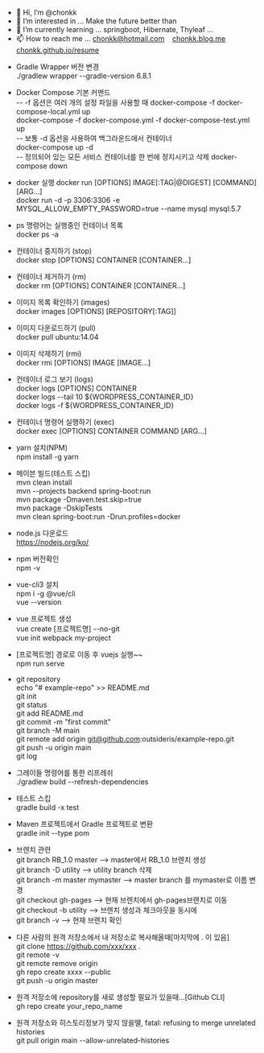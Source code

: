- 👋 Hi, I’m @chonkk
- 👀 I’m interested in ... Make the future better than
- 🌱 I’m currently learning ... springboot, Hibernate, Thyleaf ...
- 📫 How to reach me ... chonkk@hotmail.com &nbsp;&nbsp;  [chonkk.blog.me](https://chonkk.blog.me)  &nbsp;&nbsp; [chonkk.github.io/resume](https://chonkk.github.io/resume)

<!---
chonkk/chonkk is a ✨ special ✨ repository because its `README.md` (this file) appears on your GitHub profile.
You can click the Preview link to take a look at your changes.
--->
- Gradle Wrapper 버전 변경<br/>
./gradlew wrapper --gradle-version 6.8.1

- Docker Compose 기본 커맨드<br/>
-- -f 옵션은 여러 개의 설정 파일을 사용할 때
docker-compose -f docker-compose-local.yml up<br/>
docker-compose -f docker-compose.yml -f docker-compose-test.yml up<br/>
-- 보통 -d 옵션을 사용하여 백그라운드에서 컨테이너<br/>
docker-compose up -d<br/>
-- 정의되어 있는 모든 서비스 컨테이너를 한 번에 정지시키고 삭제
docker-compose down

- docker 실행
docker run [OPTIONS] IMAGE[:TAG|@DIGEST] [COMMAND] [ARG...]<br/>
docker run -d -p 3306:3306 -e MYSQL_ALLOW_EMPTY_PASSWORD=true --name mysql mysql:5.7
- ps 명령어는 실행중인 컨테이너 목록<br/>
docker ps -a<br/>
- 컨테이너 중지하기 (stop)<br/>
docker stop [OPTIONS] CONTAINER [CONTAINER...]<br/>
- 컨테이너 제거하기 (rm)<br/>
docker rm [OPTIONS] CONTAINER [CONTAINER...]<br/>
- 이미지 목록 확인하기 (images)<br/>
docker images [OPTIONS] [REPOSITORY[:TAG]]<br/>
- 이미지 다운로드하기 (pull)<br/>
docker pull ubuntu:14.04<br/>
- 이미지 삭제하기 (rmi)<br/>
docker rmi [OPTIONS] IMAGE [IMAGE...]<br/>
- 컨테이너 로그 보기 (logs)<br/>
docker logs [OPTIONS] CONTAINER<br/>
docker logs --tail 10 ${WORDPRESS_CONTAINER_ID}<br/>
docker logs -f ${WORDPRESS_CONTAINER_ID}<br/>
- 컨테이너 명령어 실행하기 (exec)<br/>
docker exec [OPTIONS] CONTAINER COMMAND [ARG...]<br/>


- yarn 설치(NPM)<br/>
npm install -g yarn

- 메이븐 빌드(테스트 스킵)<br/>
mvn clean install<br/>
mvn --projects backend spring-boot:run<br/>
mvn package -Dmaven.test.skip=true<br/>
mvn package -DskipTests<br/>
mvn clean spring-boot:run -Drun.profiles=docker

- node.js 다운로드<br/>
https://nodejs.org/ko/ 

- npm 버전확인<br/>
npm -v

- vue-cli3 설치<br/>
npm i -g @vue/cli <br/>
vue --version

- vue 프로젝트 생성<br/>
vue create [프로젝트명] --no-git <br/>
vue init webpack my-project

- [프로젝트명] 경로로 이동 후 vuejs 실행~~<br/>
npm run serve

- git repository <br/>
echo "# example-repo" >> README.md<br/>
git init<br/>
git status<br/>
git add README.md<br/>
git commit -m "first commit"<br/>
git branch -M main<br/>
git remote add origin git@github.com:outsideris/example-repo.git<br/>
git push -u origin main<br/>
git log

- 그레이들 명령어를 통한 리프레쉬<br/>
./gradlew build --refresh-dependencies<br/>
- 테스트 스킵<br/>
gradle build -x test<br/>
- Maven 프로젝트에서 Gradle 프로젝트로 변환<br/>
 gradle init --type pom
- 브렌치 관련<br/>
git branch RB_1.0 master  --> master에서 RB_1.0 브렌치 생성<br/>
git branch -D utility  --> utility branch 삭제<br/>
git branch -m master mymaster  --> master branch 를 mymaster로 이름 변경<br/>
git checkout gh-pages  --> 현재 브렌치에서 gh-pages브렌치로 이동<br/>
git checkout -b utility  --> 브렌치 생성과 체크아웃을 동시에 <br/>
git branch -v --> 현재 브렌치 확인<br/>
- 다른 사람의 원격 저장소에서 내 저장소로 복사해올때[마지막에 . 이 있음]<br/>
git clone https://github.com/xxx/xxx .<br/>
git remote -v<br/>
git remote remove origin<br/>
gh repo create xxxx --public<br/>
git push -u origin master

- 원격 저장소에 repository를 새로 생성할 필요가 있을때...[Github CLI]<br/>
gh repo create your_repo_name
- 원격 저장소와 히스토리정보가 맞지 않을땔, fatal: refusing to merge unrelated histories<br/>
git pull origin main --allow-unrelated-histories

